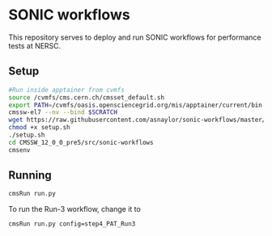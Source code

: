 # SONIC workflows

This repository serves to deploy and run SONIC workflows for performance tests at NERSC.

## Setup
```bash
#Run inside apptainer from cvmfs
source /cvmfs/cms.cern.ch/cmsset_default.sh 
export PATH=/cvmfs/oasis.opensciencegrid.org/mis/apptainer/current/bin:$PATH
cmssw-el7 --nv --bind $SCRATCH
wget https://raw.githubusercontent.com/asnaylor/sonic-workflows/master/setup.sh
chmod +x setup.sh
./setup.sh
cd CMSSW_12_0_0_pre5/src/sonic-workflows
cmsenv
```

## Running
```bash
cmsRun run.py
```

To run the Run-3 workflow, change it to 
```bash
cmsRun run.py config=step4_PAT_Run3
```